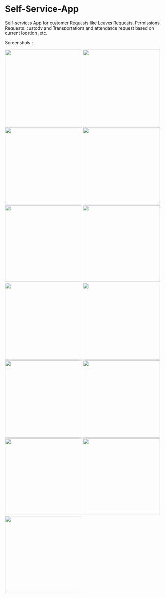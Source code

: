 # Self-Service-App
Self-services App for customer Requests like Leaves Requests, Permissions Requests, custody and Transportations and attendance request based on current location ,etc.

Screenshots :
<p>
  <img src="1.jpg" width="250",height="200" />  
  <img src="2.jpg" width="250",height="200" />
  <img src="3.jpg" width="250",height="200" />  
  <img src="4.jpg" width="250",height="200" />  
  <img src="5.jpg" width="250",height="200" />  
  <img src="6.jpg" width="250",height="200" />  
  <img src="7.jpg" width="250",height="200" />  
  <img src="9.jpg" width="250",height="200" />  
  <img src="10.jpg" width="250",height="200" />  
  <img src="11.jpg" width="250",height="200" />  
  <img src="12.jpg" width="250",height="200" />  
  <img src="8.jpg" width="250",height="200" />  
  <img src="13.jpg" width="250",height="200" />  
</p>
